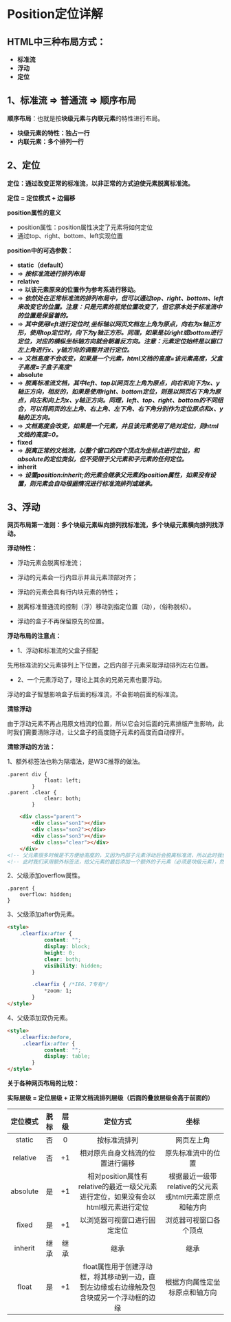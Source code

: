# Position定位详解

## **HTML中三种布局方式：**

- **标准流**
- **浮动**
- **定位**

## 1、标准流 => 普通流 => 顺序布局

**顺序布局**：也就是按**块级元素**与**内联元素**的特性进行布局。

- **块级元素的特性：独占一行**
- **内联元素：多个排列一行**

## 2、定位

**定位：通过改变正常的标准流，以非正常的方式迫使元素脱离标准流。**

**定位 = 定位模式 + 边偏移**

**position属性的意义**

- position属性：position属性决定了元素将如何定位
- 通过top、right、bottom、left实现位置

**position中的可选参数：**

- **static（default）**
- => ***按标准流进行排列布局***
- **relative** 
- => **以该元素原来的位置作为参考系进行移动。**
- => ***依然处在正常标准流的排列布局中，但可以通过top、right、bottom、left来改变它的位置。注意：只是元素的视觉位置改变了，但它原本处于标准流中的位置是保留着的。***
- => ***其中使用left进行定位时,坐标轴以网页文档左上角为原点，向右为x轴正方形，使用top定位时，向下为y轴正方形。同理，如果是以right或bottom进行定位，对应的横纵坐标轴方向就会朝着反方向。注意：元素定位始终是以窗口左上角进行x、y轴方向的调整并进行定位。***
- => ***文档高度不会改变，如果是一个元素，html文档的高度=该元素高度，父盒子高度=子盒子高度****
- **absolute**
- => ***脱离标准流文档，其中left、top以网页左上角为原点，向右和向下为x、y轴正方向，相反的，如果是使用right、bottom定位，则是以网页右下角为原点，向左和向上为x、y轴正方向。同理，left、top、right、bottom的不同组合，可以将网页的左上角、右上角、左下角、右下角分别作为定位原点和x、y轴的正方向。***
- => ***文档高度会改变，如果是一个元素，并且该元素使用了绝对定位，则html文档的高度=0。***
- **fixed**
- => ***脱离正常的文档流，以整个窗口的四个顶点为坐标点进行定位，和absolute的定位类似，但不受限于父元素和子元素的任何定位。***
- **inherit**
- => ***设置position:inherit;的元素会继承父元素的position属性，如果没有设置，则元素会自动根据情况进行标准流排列或继承。***

## 3、浮动

**网页布局第一准则：多个块级元素纵向排列找标准流，多个块级元素横向排列找浮动。**

**浮动特性：**

- 浮动元素会脱离标准流；
- 浮动的元素会一行内显示并且元素顶部对齐；
- 浮动的元素会具有行内块元素的特性；

- 脱离标准普通流的控制（浮）移动到指定位置（动），（俗称脱标）。
- 浮动的盒子不再保留原先的位置。

**浮动布局的注意点：**

- 1、浮动和标准流的父盒子搭配

先用标准流的父元素排列上下位置，之后内部子元素采取浮动排列左右位置。

- 2、一个元素浮动了，理论上其余的兄弟元素也要浮动。

浮动的盒子智慧影响盒子后面的标准流，不会影响前面的标准流。

**清除浮动**

由于浮动元素不再占用原文档流的位置，所以它会对后面的元素排版产生影响，此时我们需要清除浮动，让父盒子的高度随子元素的高度而自动撑开。

**清除浮动的方法：**

1、额外标签法也称为隔墙法，是W3C推荐的做法。

```style
.parent div {
            float: left;
        }
.parent .clear {
            clear: both;
        }
```

```html
	<div class="parent">
        <div class="son1"></div>
        <div class="son2"></div>
        <div class="son3"></div>
        <div class="clear"></div>
    </div>
<!-- 父元素很多时候是不方便给高度的，又因为内部子元素浮动后会脱离标准流，所以此时我们需要清除浮动，避免浮动所造成的影响。-->
<!-- 此时我们采用额外标签法，给父元素的最后添加一个额外的子元素（必须是块级元素），然后给该元素清除浮动。 -->
```

2、父级添加overflow属性。

```style
.parent {
	overflow: hidden;
}
```

3、父级添加after伪元素。

```html
<style>
	.clearfix:after {
            content: "";
            display: block;
            height: 0;
            clear: both;
            visibility: hidden;
        }

        .clearfix { /*IE6、7专有*/
            *zoom: 1;
        }
</style>
```

4、父级添加双伪元素。

```html
<style>
	.clearfix:before,
     .clearfix:after {
            content: "";
            display: table;
        }
</style>
```

**关于各种网页布局的比较：**

**实际层级 = 定位层级 + 正常文档流排列层级（后面的叠放层级会高于前面的）**

| 定位模式 | 脱标 | 层级 |                           定位方式                           |                          坐标                          |
| :------: | :--: | :--: | :----------------------------------------------------------: | :----------------------------------------------------: |
|  static  |  否  |  0   |                         按标准流排列                         |                       网页左上角                       |
| relative |  否  |  +1  |               相对原先自身文档流的位置进行偏移               |                   原先标准流中的位置                   |
| absolute |  是  |  +1  | 相对position属性有relative的最近一级父元素进行定位，如果没有会以html根元素进行定位 | 根据最近一级带relative的父元素或html元素定原点和轴方向 |
|  fixed   |  是  |  +1  |                 以浏览器可视窗口进行固定定位                 |                 浏览器可视窗口各个顶点                 |
| inherit  | 继承 | 继承 |                             继承                             |                          继承                          |
|  float   |  是  |  +1  | float属性用于创建浮动框，将其移动到一边，直到左边缘或右边缘触及包含块或另一个浮动框的边缘 |             根据方向属性定坐标原点和轴方向             |

















































